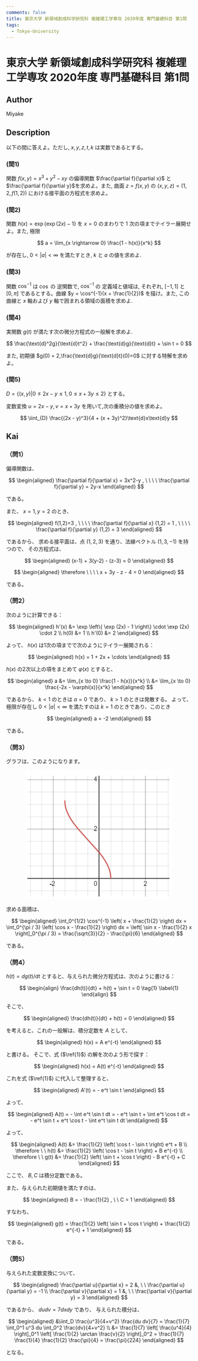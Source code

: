 ```yaml
---
comments: false
title: 東京大学 新領域創成科学研究科 複雑理工学専攻 2020年度 専門基礎科目 第1問
tags:
  - Tokyo-University
---
```

# 東京大学 新領域創成科学研究科 複雑理工学専攻 2020年度 専門基礎科目 第1問

## **Author**
Miyake

## **Description**
以下の間に答えよ。ただし, $x,y,z,t,k$ は実数であるとする。

### (間1) 
関数 $f(x,y) = x^3 + y^2 - xy$ の偏導関数 $\frac{\partial f}{\partial x}$ と $\frac{\partial f}{\partial y}$を求めよ。また, 曲面 $z = f(x,y)$ の $(x,y,z) = (1,2,f(1,2))$ における接平面の方程式を求めよ。

### (間2) 
関数 $h(x) = \exp\{\exp(2x) - 1\}$ を $x = 0$ のまわりで $1$ 次の項までテイラー展開せよ。また, 極限

$$
a = \lim_{x \rightarrow 0} \frac{1 - h(x)}{x^k}
$$

が存在し, $0 < |a| < \infty$ を満たすとき, $k$ と $a$ の値を求めよ.

### (間3) 
関数 $\cos^{-1}$ は $\cos$ の 逆関数で, $\cos^{-1}$ の 定義域と値域は, それぞれ, $[-1,1]$ と $[0,\pi]$ であるとする。曲線 $y = \cos^{-1}(x + \frac{1}{2})$ を描け。また, この曲線と $x$ 軸および $y$ 軸で囲まれる領域の面積を求めよ.

### (間4)
実関数 $g(t)$ が満たす次の微分方程式の一般解を求めよ.

$$
\frac{\text{d}^2g}{\text{d}t^2} + \frac{\text{d}g}{\text{d}t} + \sin t = 0
$$

また, 初期値 $g(0) = 2,\frac{\text{d}g}{\text{d}t}(0)=0$ に対する特解を求めよ。

### (間5)
$D = \{(x,y)|0 \le 2x - y \le 1,0 \le x + 3y \le 2\}$ とする。

変数変換 $u = 2x - y,v = x + 3y$ を用いて,次の重積分の値を求めよ。

$$
\iint_{D} \frac{(2x - y)^3}{4 + (x + 3y)^2}\text{d}x\text{d}y
$$

## **Kai**
### （問1）
偏導関数は、

$$
\begin{aligned}
\frac{\partial f}{\partial x} = 3x^2-y
, \ \ \ \ 
\frac{\partial f}{\partial y} = 2y-x
\end{aligned}
$$

である。

また、 $x=1,y=2$ のとき、

$$
\begin{aligned}
f(1,2)=3
, \ \ \ \ 
\frac{\partial f}{\partial x} (1,2) = 1
, \ \ \ \ 
\frac{\partial f}{\partial y} (1,2) = 3
\end{aligned}
$$

であるから、
求める接平面は、点 $(1,2,3)$ を通り、法線ベクトル $(1,3,-1)$ を持つので、
その方程式は、

$$
\begin{aligned}
(x-1) + 3(y-2) - (z-3) = 0
\end{aligned}
$$

$$
\begin{aligned}
\therefore \ \ \ \ 
x + 3y - z - 4 = 0
\end{aligned}
$$

である。

### （問2）
次のように計算できる：

$$
\begin{aligned}
h'(x) &= \exp \left\{ \exp (2x) - 1 \right\}
\cdot \exp (2x) \cdot 2
\\
h(0) &= 1
\\
h'(0) &= 2
\end{aligned}
$$

よって、 $h(x)$ は1次の項までで次のようにテイラー展開される：

$$
\begin{aligned}
h(x) = 1 + 2x + \cdots
\end{aligned}
$$

$h(x)$ の2次以上の項をまとめて $\varphi(x)$ とすると、

$$
\begin{aligned}
a
&= \lim_{x \to 0} \frac{1 - h(x)}{x^k}
\\
&= \lim_{x \to 0} \frac{-2x - \varphi(x)}{x^k}
\end{aligned}
$$

であるから、 $k \lt 1$ のときは $a=0$ であり、 $k \gt 1$ のときは発散する。
よって、極限が存在し $0 \lt |a| \lt \infty$ を満たすのは
$k=1$ のときであり、このとき

$$
\begin{aligned}
a = -2
\end{aligned}
$$

である。

### （問3）
グラフは、このようになります。

<figure style="text-align:center;">
  <img src="https://raw.githubusercontent.com/Myyura/the_kai_project_assets/main/kakomonn/tokyo_university/frontier_sciences/cse_2020_1_p1.png" width="400" height="350" alt=""/>
</figure>

求める面積は、

$$
\begin{aligned}
\int_0^{1/2} \cos^{-1} \left( x + \frac{1}{2} \right) dx
= \int_0^{\pi / 3} \left( \cos x - \frac{1}{2} \right) dx
= \left[ \sin x - \frac{1}{2} x \right]_0^{\pi / 3}
= \frac{\sqrt{3}}{2} - \frac{\pi}{6}
\end{aligned}
$$

である。

### （問4）
$h(t) = dg(t)/dt$ とすると、与えられた微分方程式は、次のように書ける：

$$
\begin{align}
\frac{dh(t)}{dt} + h(t) + \sin t = 0
\tag{1} \label{1}
\end{align}
$$

そこで、

$$
\begin{aligned}
\frac{dh(t)}{dt} + h(t) = 0
\end{aligned}
$$

を考えると、これの一般解は、積分定数を $A$ として、

$$
\begin{aligned}
h(x) = A e^{-t}
\end{aligned}
$$

と書ける。
そこで、式 ($\ref{1}$) の解を次のよう形で探す：

$$
\begin{aligned}
h(x) = A(t) e^{-t}
\end{aligned}
$$

これを式 ($\ref{1}$) に代入して整理すると、

$$
\begin{aligned}
A'(t) = - e^t \sin t
\end{aligned}
$$

よって、

$$
\begin{aligned}
A(t) = - \int e^t \sin t dt
= - e^t \sin t + \int e^t \cos t dt
= - e^t \sin t + e^t \cos t - \int e^t \sin t dt
\end{aligned}
$$

よって、

$$
\begin{aligned}
A(t) &= \frac{1}{2} \left( \cos t - \sin t \right) e^t + B
\\
\therefore \ \ 
h(t) &= \frac{1}{2} \left( \cos t - \sin t \right) + B e^{-t}
\\
\therefore \ \ 
g(t) &= \frac{1}{2} \left( \sin t + \cos t \right) - B e^{-t} + C
\end{aligned}
$$

ここで、 $B, C$ は積分定数である。

また、与えられた初期値を満たすのは、

$$
\begin{aligned}
B = - \frac{1}{2}
, \ \ 
C = 1
\end{aligned}
$$

すなわち、

$$
\begin{aligned}
g(t) = \frac{1}{2} \left( \sin t + \cos t \right) + \frac{1}{2} e^{-t} + 1
\end{aligned}
$$

である。

### （問5）
与えられた変数変換について、

$$
\begin{aligned}
\frac{\partial u}{\partial x} = 2
&, \ \ 
\frac{\partial u}{\partial y} = -1
\\
\frac{\partial v}{\partial x} = 1
&, \ \ 
\frac{\partial v}{\partial y} = 3
\end{aligned}
$$

であるから、 $du dv = 7 dx dy$ であり、
与えられた積分は、

$$
\begin{aligned}
&\iint_D \frac{u^3}{4+v^2} \frac{du dv}{7}
= \frac{1}{7} \int_0^1 u^3 du \int_0^2 \frac{dv}{4+v^2}
\\
&= \frac{1}{7} \left[ \frac{u^4}{4} \right]_0^1
\left[ \frac{1}{2} \arctan \frac{v}{2} \right]_0^2
= \frac{1}{7} \frac{1}{4} \frac{1}{2} \frac{\pi}{4}
= \frac{\pi}{224}
\end{aligned}
$$

となる。
